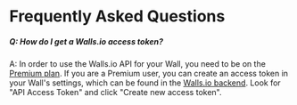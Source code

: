 Frequently Asked Questions
==========================

##### Q: How do I get a Walls.io access token?
A: In order to use the Walls.io API for your Wall, you need to be on the [Premium plan]. If you are a Premium user, you can create an access token in your Wall's settings, which can be found in the [Walls.io backend]. Look for "API Access Token" and click "Create new access token".

[Premium plan]:http://walls.io/#contact
[Walls.io backend]:http://walls.io/admin
